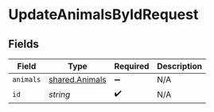 # UpdateAnimalsByIdRequest


## Fields

| Field                                            | Type                                             | Required                                         | Description                                      |
| ------------------------------------------------ | ------------------------------------------------ | ------------------------------------------------ | ------------------------------------------------ |
| `animals`                                        | [shared.Animals](../../models/shared/animals.md) | :heavy_minus_sign:                               | N/A                                              |
| `id`                                             | *string*                                         | :heavy_check_mark:                               | N/A                                              |